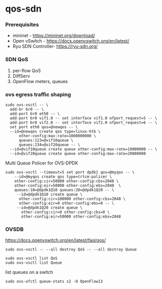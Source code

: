 # qos-sdn

### Prerequisites
* mininet - https://mininet.org/download/
* Open vSwitch - https://docs.openvswitch.org/en/latest/
* Ryu SDN Controller- https://ryu-sdn.org/

### SDN QoS
1. per-flow QoS
1. DiffServ
1. OpenFlow meters, queues

### ovs egress traffic shaping
```
sudo ovs-vsctl -- \
  add-br br0 -- \
  add-port br0 eth0 -- \
  add-port br0 vif1.0 -- set interface vif1.0 ofport_request=5 -- \
  add-port br0 vif2.0 -- set interface vif2.0 ofport_request=6 -- \
  set port eth0 qos=@newqos -- \
  --id=@newqos create qos type=linux-htb \
      other-config:max-rate=1000000000 \
      queues:123=@vif10queue \
      queues:234=@vif20queue -- \
  --id=@vif10queue create queue other-config:max-rate=10000000 -- \
  --id=@vif20queue create queue other-config:max-rate=20000000
```

Multi Queue Policer for OVS-DPDK
```
sudo ovs-vsctl --timeout=5 set port dpdk1 qos=@myqos -- \
    --id=@myqos create qos type=trtcm-policer \
    other-config:cir=50000 other-config:cbs=2048 \
    other-config:eir=50000 other-config:ebs=2048  \
    queues:10=@dpdk1Q10 queues:20=@dpdk1Q20 -- \
     --id=@dpdk1Q10 create queue \
      other-config:cir=100000 other-config:cbs=2048 \
      other-config:eir=0 other-config:ebs=0 -- \
     --id=@dpdk1Q20 create queue \
       other-config:cir=0 other-config:cbs=0 \
       other-config:eir=50000 other-config:ebs=2048
```

### OVSDB
https://docs.openvswitch.org/en/latest/faq/qos/

```
sudo ovs-vsctl -- --all destroy QoS -- --all destroy Queue

sudo ovs-vsctl list QoS
sudo ovs-vsctl list Queue
```
list queues on a switch
```
sudo ovs-ofctl queue-stats s2 -O OpenFlow13
```